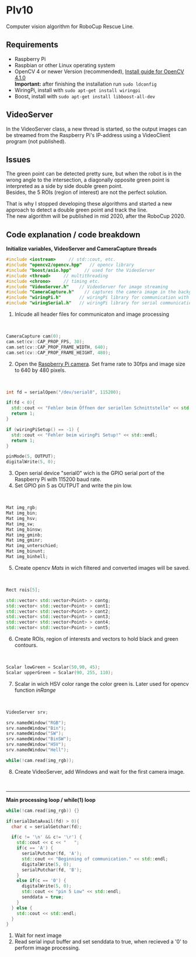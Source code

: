 # PIv10
Computer vision algorithm for RoboCup Rescue Line.

## Requirements

* Raspberry Pi
* Raspbian or other Linux operating system
* OpenCV 4 or newer Version (recommended), [Install guide for OpenCV 4.1.0](https://docs.opencv.org/4.1.0/d7/d9f/tutorial_linux_install.html)  
  **Important:** after finishing the installation run `sudo ldconfig`
* WiringPi, install with `sudo apt-get install wiringpi`
* Boost, install with `sudo apt-get install libboost-all-dev`

## VideoServer 

In the VideoServer class, a new thread is started, so the output images can be streamed from the Raspberry Pi's IP-address using a VideoClient program (not published).


## Issues 

The green point can be detected pretty sure, but when the robot is in the wrong angle to the intersection, a diagonally opposite green point is interpreted as a side by side double green point.  
Besides, the 5 ROIs (region of interest) are not the perfect solution.  
  
That is why I stopped developing these algorithms and started a new approach to detect a double green point and track the line.  
The new algorithm will be published in mid 2020, after the RoboCup 2020.

## Code explanation / code breakdown

**Initialize variables, VideoServer and CameraCapture threads**

```cpp
#include <iostream>     // std::cout, etc.
#include "opencv2/opencv.hpp"   // opencv library
#include "boost/asio.hpp"     // used for the VideoServer
#include <thread>     // multithreading
#include <chrono>     // timing etc.
#include "VideoServer.h"    // VideoServer for image streaming
#include "CameraCapture.h"    // captures the camera image in the background
#include "wiringPi.h"       // wiringPi library for communication with Arduino Mega (interrupt pin)
#include "wiringSerial.h"   // wiringPi library for serial communication
```
1. Inlcude all header files for communicaton and image processing  
</br>

```cpp
CameraCapture cam(0);
cam.set(cv::CAP_PROP_FPS, 30);
cam.set(cv::CAP_PROP_FRAME_WIDTH, 640);
cam.set(cv::CAP_PROP_FRAME_HEIGHT, 480);
```

2. Open the [Raspberry Pi camera](https://www.raspberrypi.org/products/camera-module-v2/). Set frame rate to 30fps and image size to 640 by 480 pixels.  
</br>

```cpp
int fd = serialOpen("/dev/serial0", 115200);

if(fd < 0){
  std::cout << "Fehler beim Öffnen der seriellen Schnittstelle" << std::endl;
  return 1;
}

if (wiringPiSetup() == -1) {
  std::cout << "Fehler beim wiringPi Setup!" << std::endl;
  return 1;
}

pinMode(5, OUTPUT);
digitalWrite(5, 0);
```
3. Open serial device "serial0" wich is the GPIO serial port of the Raspberry Pi with 115200 baud rate.
4. Set GPIO pin 5 as OUTPUT and write the pin low.
</br>

```cpp
Mat img_rgb;
Mat img_bin;
Mat img_hsv;
Mat img_sw;
Mat img_binsw;
Mat img_gminb;		 
Mat img_gminr;		 
Mat img_unterschied; 
Mat img_binunt; 
Mat img_binhell;
```
5. Create opencv *Mats* in wich filtered and converted images will be saved.
</br>

```cpp
Rect rois[5];

std::vector< std::vector<Point> > contg;
std::vector< std::vector<Point> > cont1;
std::vector< std::vector<Point> > cont2;
std::vector< std::vector<Point> > cont3;
std::vector< std::vector<Point> > cont4;
std::vector< std::vector<Point> > cont5;
```
6. Create ROIs, region of interests and vectors to hold black and green contours.
</br>

```cpp
Scalar lowGreen = Scalar(50,90, 45);
Scalar upperGreen = Scalar(90, 255, 110);
```
7. Scalar in wich HSV color range the color green is. Later used for opencv function *inRange*
</br>

```cpp
VideoServer srv;

srv.namedWindow("RGB");
srv.namedWindow("Bin");
srv.namedWindow("SW");
srv.namedWindow("BinSW");
srv.namedWindow("HSV");
srv.namedWindow("Hell");

while(!cam.read(img_rgb));
```
8. Create VideoServer, add Windows and wait for the first camera image.
</br>

---

**Main processing loop / while(1) loop**


```cpp
while(!cam.read(img_rgb)) {}

if(serialDataAvail(fd) > 0){
  char c = serialGetchar(fd);

  if(c != '\n' && c!= '\r') {
    std::cout << c << "   ";
    if(c == 'A') {
      serialPutchar(fd, 'A');
      std::cout << "Beginning of communication." << std::endl;
      digitalWrite(5, 0);
      serialPutchar(fd, 'B');
    }
    else if(c == '0') {
      digitalWrite(5, 0);
      std::cout << "pin 5 Low" << std::endl;
      senddata = true;
    }
  } else {
    std::cout << std::endl;
  }
}
```
1. Wait for next image
2. Read serial input buffer and set senddata to true, when recieved a '0' to perform image processing.
</br>
